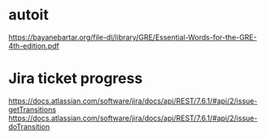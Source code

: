 # autoit

https://bayanebartar.org/file-dl/library/GRE/Essential-Words-for-the-GRE-4th-edition.pdf

# Jira ticket progress
https://docs.atlassian.com/software/jira/docs/api/REST/7.6.1/#api/2/issue-getTransitions
https://docs.atlassian.com/software/jira/docs/api/REST/7.6.1/#api/2/issue-doTransition
